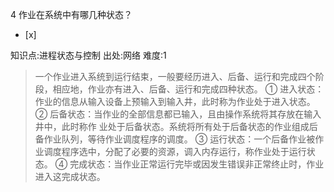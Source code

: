 4
作业在系统中有哪几种状态？
- [x]

知识点:进程状态与控制
出处:网络
难度:1
> 一个作业进入系统到运行结束，一般要经历进入、后备、运行和完成四个阶段，相应地，作业亦有进入、后备、运行和完成四种状态。 ①
> 进入状态：作业的信息从输入设备上预输入到输入井，此时称为作业处于进入状态。 ② 后备状态：当作业的全部信息都已输入，且由操作系统将其存放在输入井中，此时称作
> 业处于后备状态。系统将所有处于后备状态的作业组成后备作业队列，等待作业调度程序的调度。 ③
> 运行状态：一个后备作业被作业调度程序选中，分配了必要的资源，调入内存运行，称作业处于运行状态。 ④
> 完成状态：当作业正常运行完毕或因发生错误非正常终止时，作业进入这完成状态。
